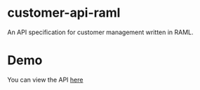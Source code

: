 # customer-api-raml
An API specification for customer management written in RAML.

# Demo
You can view the API [here](https://rawgit.com/aimtiaz11/customer-api-raml/master/output/index.html)
